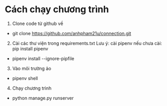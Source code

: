 # Cách chạy chương trình
1. Clone code từ github về
- git clone https://github.com/anhpham21u/connection.git
2. Cài các thư viện trong requirements.txt
Lưu ý: cài pipenv nếu chưa cài: pip install pipenv
- pipenv install --ignore-pipfile
3. Vào môi trường ảo
- pipenv shell
4. Chạy chương trình
- python manage.py runserver
